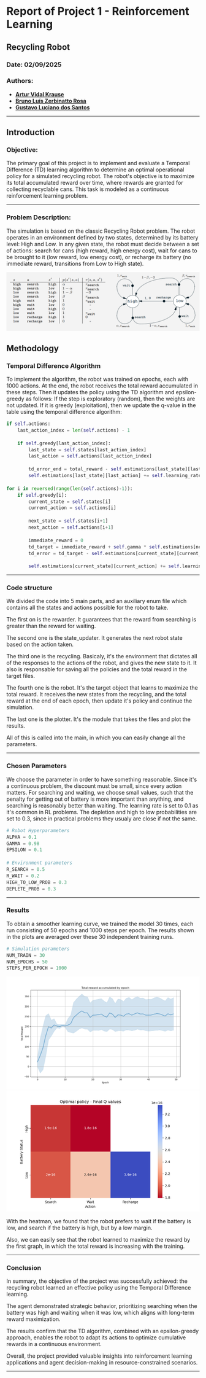 # Report of Project 1 - Reinforcement Learning
## Recycling Robot
### Date: 02/09/2025
### Authors:
 - [**Artur Vidal Krause**](https://github.com/arturvidalkrause)
 - [**Bruno Luís Zerbinatto Rosa**](https://github.com/brunolzrosa)
 - [**Gustavo Luciano dos Santos**](https://github.com/gstavol)

---

## Introduction

### Objective:

The primary goal of this project is to implement and evaluate a Temporal Difference (TD) learning algorithm to determine an optimal operational policy for a simulated recycling robot. The robot's objective is to maximize its total accumulated reward over time, where rewards are granted for collecting recyclable cans. This task is modeled as a continuous reinforcement learning problem.

---

### Problem Description:

The simulation is based on the classic Recycling Robot problem. The robot operates in an environment defined by two states, determined by its battery level: High and Low. In any given state, the robot must decide between a set of actions: search for cans (high reward, high energy cost), wait for cans to be brought to it (low reward, low energy cost), or recharge its battery (no immediate reward, transitions from Low to High state).

![Image demonstrating the proposed garbage collection robot problem](./images/proposed_problem.png)



## Methodology

### Temporal Difference Algorithm

To implement the algorithm, the robot was trained on epochs, each with 1000 actions. At the end, the robot receives the total reward accumulated in these steps. Then it updates the policy using the TD algorithm and epsilon-greedy as follows:
If the step is exploratory (random), then the weights are not updated.
If it is greedy (exploitation), then we update the q-value in the table using the temporal difference algorithm:


```python
if self.actions:
    last_action_index = len(self.actions) - 1
    
    if self.greedy[last_action_index]:
        last_state = self.states[last_action_index]
        last_action = self.actions[last_action_index]

        td_error_end = total_reward - self.estimations[last_state][last_action]
        self.estimations[last_state][last_action] += self.learning_rate * td_error_end

for i in reversed(range(len(self.actions)-1)):
    if self.greedy[i]:
        current_state = self.states[i]
        current_action = self.actions[i]

        next_state = self.states[i+1]
        next_action = self.actions[i+1]

        immediate_reward = 0
        td_target = immediate_reward + self.gamma * self.estimations[next_state][next_action]
        td_error = td_target - self.estimations[current_state][current_action]

        self.estimations[current_state][current_action] += self.learning_rate * td_error
```

---

### Code structure

We divided the code into 5 main parts, and an auxiliary enum file which contains all the states and actions possible for the robot to take.

The first on is the rewarder. It guarantees that the reward from searching is greater than the reward for waiting.

The second one is the state_updater. It generates the next robot state based on the action taken.

The third one is the recycling. Basicaly, it's the environment that dictates all of the responses to the actions of the robot, and gives the new state to it. It also is responsable for saving all the policies and the total reward in the target files.

The fourth one is the robot. It's the target object that learns to maximize the total reward. It receives the new states from the recycling, and the total reward at the end of each epoch, then update it's policy and continue the simulation.

The last one is the plotter. It's the module that takes the files and plot the results.

All of this is called into the main, in which you can easily change all the parameters.

---

### Chosen Parameters

We choose the parameter in order to have something reasonable. Since it's a continuous problem, the discount must be small, since every action matters. For searching and waiting, we choose small values, such that the penalty for getting out of battery is more important than anything, and searching is reasonably better than waiting. 
The learning rate is set to 0.1 as it's common in RL problems.
The depletion and high to low probabilities are set to 0.3, since in practical problems they usualy are close if not the same.


```python
# Robot Hyperparameters
ALPHA = 0.1
GAMMA = 0.98
EPSILON = 0.1

# Environment parameters
R_SEARCH = 0.5
R_WAIT = 0.2
HIGH_TO_LOW_PROB = 0.3
DEPLETE_PROB = 0.3
```

---

### Results
To obtain a smoother learning curve, we trained the model 30 times, each run consisting of 50 epochs and 1000 steps per epoch. The results shown in the plots are averaged over these 30 independent training runs.

```python
# Simulation parameters
NUM_TRAIN = 30
NUM_EPOCHS = 50
STEPS_PER_EPOCH = 1000
```

![Graphic total reward accumulated by epoch](../data/plots/reward_plot.png)
![Graphic opimal policy - Final Q values](../data/plots/policy_heatmap.png)

With the heatman, we found that the robot prefers to wait if the battery is low, and search if the battery is high, but by a low margin.

Also, we can easily see that the robot learned to maximize the reward by the first graph, in which the total reward is increasing with the training.

---

### Conclusion

In summary, the objective of the project was successfully achieved: the recycling robot learned an effective policy using the Temporal Difference learning. 

The agent demonstrated strategic behavior, prioritizing searching when the battery was high and waiting when it was low, which aligns with long-term reward maximization. 

The results confirm that the TD algorithm, combined with an epsilon-greedy approach, enables the robot to adapt its actions to optimize cumulative rewards in a continuous environment. 

Overall, the project provided valuable insights into reinforcement learning applications and agent decision-making in resource-constrained scenarios.

---

